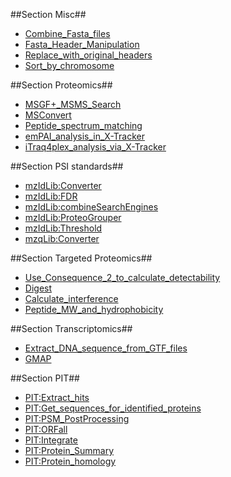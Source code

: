 ##Section Misc##
* [Combine_Fasta_files](tools/Misc_combineFasta)
* [Fasta_Header_Manipulation](tools/Misc_fasta_header)
* [Replace_with_original_headers](tools/Misc_replace_with_original)
* [Sort_by_chromosome](tools/Misc_sort_chromosome)

##Section Proteomics##
* [MSGF+_MSMS_Search](tools/Proteomics_msgfplus)
* [MSConvert](tools/Proteomics_proteowizard)
* [Peptide_spectrum_matching](tools/Proteomics_searchgui)
* [emPAI_analysis_in_X-Tracker](tools/Proteomics_emPAI)
* [iTraq4plex_analysis_via_X-Tracker](tools/Proteomics_iTraq)

##Section PSI standards##
* [mzIdLib:Converter](tools/PSIstandards_mzidlibConverter)
* [mzIdLib:FDR](tools/PSIstandards_mzidlibFDR)
* [mzIdLib:combineSearchEngines](tools/PSIstandards_mzidlibMerge)
* [mzIdLib:ProteoGrouper](tools/PSIstandards_mzidlibProteoGroup)
* [mzIdLib:Threshold](tools/PSIstandards_mzidlibThreshold)
* [mzqLib:Converter](tools/PSIstandards_converter)

##Section Targeted Proteomics##
* [Use_Consequence_2_to_calculate_detectability](tools/TargetedProteomics_consequence)
* [Digest](tools/TargetedProteomics_digest)
* [Calculate_interference](tools/TargetedProteomics_intercalc)
* [Peptide_MW_and_hydrophobicity](tools/TargetedProteomics_peptideMW)

##Section Transcriptomics##
* [Extract_DNA_sequence_from_GTF_files](tools/Transcriptomics_gffread)
* [GMAP](tools/Transcriptomics_gmap)

##Section PIT##
* [PIT:Extract_hits](tools/XPIT_extractPeptides)
* [PIT:Get_sequences_for_identified_proteins](tools/XPIT_integrateNoRefGenome)
* [PIT:PSM_PostProcessing](tools/XPIT_mzidlibPostProcessing)
* [PIT:ORFall](tools/XPIT_orfall)
* [PIT:Integrate](tools/XPIT_pit)
* [PIT:Protein_Summary](tools/XPIT_proteinSummary)
* [PIT:Protein_homology](tools/XPIT_speciesFinding)

